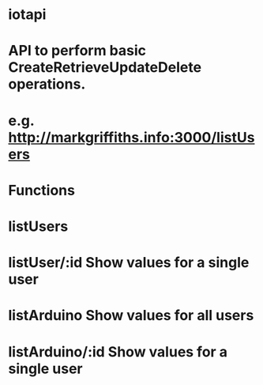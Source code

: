 ﻿# iotapi
#
# API to perform basic CreateRetrieveUpdateDelete operations.
#
# e.g. http://markgriffiths.info:3000/listUsers
#
# Functions
#	listUsers
#	listUser/:id			Show values for a single user
#	listArduino				Show values for all users
#	listArduino/:id			Show values for a single user



